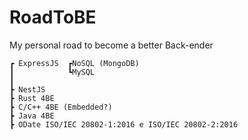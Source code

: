 
# RoadToBE
My personal road to become a better Back-ender
```
┏ ExpressJS  ┏NoSQL (MongoDB)
┃            ┗MySQL
┃
┣ NestJS
┣ Rust 4BE
┣ C/C++ 4BE (Embedded?)
┣ Java 4BE
┣ ODate ISO/IEC 20802-1:2016 e ISO/IEC 20802-2:2016
```
